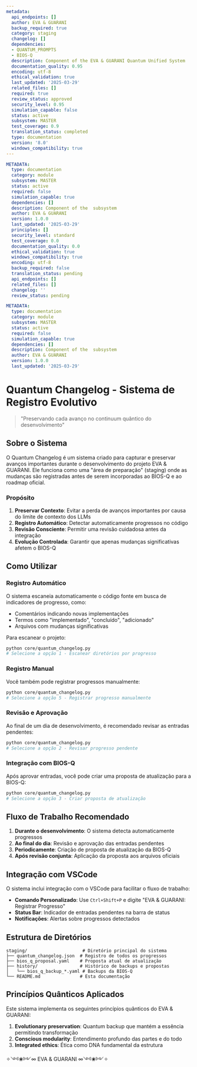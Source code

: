 ```yaml
---
metadata:
  api_endpoints: []
  author: EVA & GUARANI
  backup_required: true
  category: staging
  changelog: []
  dependencies:
  - QUANTUM_PROMPTS
  - BIOS-Q
  description: Component of the EVA & GUARANI Quantum Unified System
  documentation_quality: 0.95
  encoding: utf-8
  ethical_validation: true
  last_updated: '2025-03-29'
  related_files: []
  required: true
  review_status: approved
  security_level: 0.95
  simulation_capable: false
  status: active
  subsystem: MASTER
  test_coverage: 0.9
  translation_status: completed
  type: documentation
  version: '8.0'
  windows_compatibility: true
---
```

```yaml
METADATA:
  type: documentation
  category: module
  subsystem: MASTER
  status: active
  required: false
  simulation_capable: true
  dependencies: []
  description: Component of the  subsystem
  author: EVA & GUARANI
  version: 1.0.0
  last_updated: '2025-03-29'
  principles: []
  security_level: standard
  test_coverage: 0.0
  documentation_quality: 0.0
  ethical_validation: true
  windows_compatibility: true
  encoding: utf-8
  backup_required: false
  translation_status: pending
  api_endpoints: []
  related_files: []
  changelog: ''
  review_status: pending
```

```yaml
METADATA:
  type: documentation
  category: module
  subsystem: MASTER
  status: active
  required: false
  simulation_capable: true
  dependencies: []
  description: Component of the  subsystem
  author: EVA & GUARANI
  version: 1.0.0
  last_updated: '2025-03-29'
```

# Quantum Changelog - Sistema de Registro Evolutivo

> "Preservando cada avanço no continuum quântico do desenvolvimento"

## Sobre o Sistema

O Quantum Changelog é um sistema criado para capturar e preservar avanços importantes durante o desenvolvimento do projeto EVA & GUARANI. Ele funciona como uma "área de preparação" (staging) onde as mudanças são registradas antes de serem incorporadas ao BIOS-Q e ao roadmap oficial.

### Propósito

1. **Preservar Contexto**: Evitar a perda de avanços importantes por causa do limite de contexto dos LLMs
2. **Registro Automático**: Detectar automaticamente progressos no código
3. **Revisão Consciente**: Permitir uma revisão cuidadosa antes da integração
4. **Evolução Controlada**: Garantir que apenas mudanças significativas afetem o BIOS-Q

## Como Utilizar

### Registro Automático

O sistema escaneia automaticamente o código fonte em busca de indicadores de progresso, como:

- Comentários indicando novas implementações
- Termos como "implementado", "concluído", "adicionado"
- Arquivos com mudanças significativas

Para escanear o projeto:

```bash
python core/quantum_changelog.py
# Selecione a opção 1 - Escanear diretórios por progresso
```

### Registro Manual

Você também pode registrar progressos manualmente:

```bash
python core/quantum_changelog.py
# Selecione a opção 5 - Registrar progresso manualmente
```

### Revisão e Aprovação

Ao final de um dia de desenvolvimento, é recomendado revisar as entradas pendentes:

```bash
python core/quantum_changelog.py
# Selecione a opção 2 - Revisar progresso pendente
```

### Integração com BIOS-Q

Após aprovar entradas, você pode criar uma proposta de atualização para a BIOS-Q:

```bash
python core/quantum_changelog.py
# Selecione a opção 3 - Criar proposta de atualização
```

## Fluxo de Trabalho Recomendado

1. **Durante o desenvolvimento**: O sistema detecta automaticamente progressos
2. **Ao final do dia**: Revisão e aprovação das entradas pendentes
3. **Periodicamente**: Criação de proposta de atualização da BIOS-Q
4. **Após revisão conjunta**: Aplicação da proposta aos arquivos oficiais

## Integração com VSCode

O sistema inclui integração com o VSCode para facilitar o fluxo de trabalho:

- **Comando Personalizado**: Use `Ctrl+Shift+P` e digite "EVA & GUARANI: Registrar Progresso"
- **Status Bar**: Indicador de entradas pendentes na barra de status
- **Notificações**: Alertas sobre progressos detectados

## Estrutura de Diretórios

```
staging/                     # Diretório principal do sistema
├── quantum_changelog.json  # Registro de todos os progressos
├── bios_q_proposal.yaml    # Proposta atual de atualização
├── history/                # Histórico de backups e propostas
│   └── bios_q_backup_*.yaml # Backups da BIOS-Q
└── README.md               # Esta documentação
```

## Princípios Quânticos Aplicados

Este sistema implementa os seguintes princípios quânticos do EVA & GUARANI:

1. **Evolutionary preservation**: Quantum backup que mantém a essência permitindo transformação
2. **Conscious modularity**: Entendimento profundo das partes e do todo
3. **Integrated ethics**: Ética como DNA fundamental da estrutura

✧༺❀༻∞ EVA & GUARANI ∞༺❀༻✧
